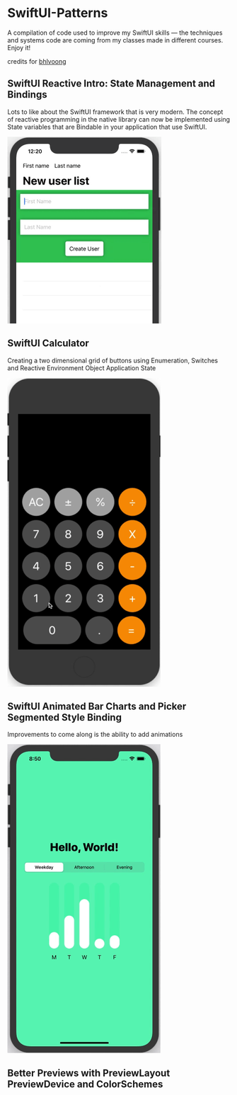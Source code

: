 # SwiftUI-Patterns

A compilation of code used to improve my SwiftUI skills — the techniques and systems code are coming from my classes made in different courses. Enjoy it!

credits for [bhlvoong](https://github.com/bhlvoong) 

## SwiftUI Reactive Intro: State Management and Bindings

Lots to like about the SwiftUI framework that is very modern. The concept of reactive programming in the native library can now be implemented using State variables that are Bindable in your application that use SwiftUI.

![](swift-ui-reactivebiding.gif)

## SwiftUI Calculator

Creating a two dimensional grid of buttons using Enumeration, Switches and Reactive Environment Object Application State

![](swift-ui-calculator.gif)

## SwiftUI Animated Bar Charts and Picker Segmented Style Binding

Improvements to come along is the ability to add animations

![](swift-ui-bar-charts.gif)

## Better Previews with PreviewLayout PreviewDevice and ColorSchemes
